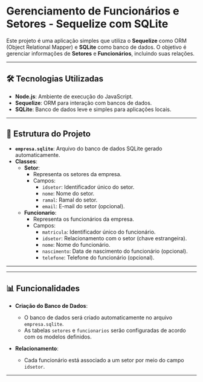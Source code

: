# Gerenciamento de Funcionários e Setores - Sequelize com SQLite

Este projeto é uma aplicação simples que utiliza o **Sequelize** como ORM (Object Relational Mapper) e **SQLite** como banco de dados. O objetivo é gerenciar informações de **Setores** e **Funcionários**, incluindo suas relações.

---

## 🛠️ Tecnologias Utilizadas

- **Node.js**: Ambiente de execução do JavaScript.
- **Sequelize**: ORM para interação com bancos de dados.
- **SQLite**: Banco de dados leve e simples para aplicações locais.

---

## 📂 Estrutura do Projeto

- **`empresa.sqlite`**: Arquivo do banco de dados SQLite gerado automaticamente.
- **Classes**:
  - **Setor**:
    - Representa os setores da empresa.
    - Campos:
      - `idsetor`: Identificador único do setor.
      - `nome`: Nome do setor.
      - `ramal`: Ramal do setor.
      - `email`: E-mail do setor (opcional).
  - **Funcionario**:
    - Representa os funcionários da empresa.
    - Campos:
      - `matricula`: Identificador único do funcionário.
      - `idsetor`: Relacionamento com o setor (chave estrangeira).
      - `nome`: Nome do funcionário.
      - `nascimento`: Data de nascimento do funcionário (opcional).
      - `telefone`: Telefone do funcionário (opcional).

---

---

## 📊 Funcionalidades

- **Criação do Banco de Dados**:
  - O banco de dados será criado automaticamente no arquivo `empresa.sqlite`.
  - As tabelas `setores` e `funcionarios` serão configuradas de acordo com os modelos definidos.

- **Relacionamento**:
  - Cada funcionário está associado a um setor por meio do campo `idsetor`.

---


